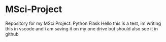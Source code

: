 # MSci-Project
Repository for my MSci Project: Python Flask
Hello this is a test, im writing this in vscode and i am saving it on my one drive but should also see it in github
